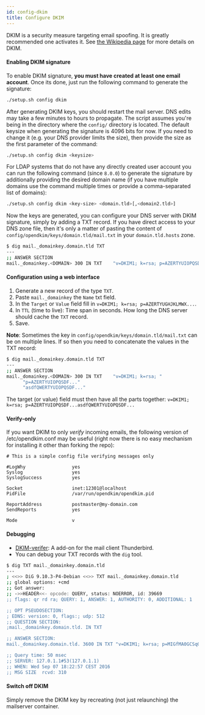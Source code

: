 ```yaml
---
id: config-dkim
title: Configure DKIM
---
```


DKIM is a security measure targeting email spoofing. It is greatly recommended one activates it. See [the Wikipedia page](https://en.wikipedia.org/wiki/DomainKeys_Identified_Mail) for more details on DKIM.

#### Enabling DKIM signature

To enable DKIM signature, **you must have created at least one email account**. Once its done, just run the following command to generate the signature:

``` BASH
./setup.sh config dkim
```

After generating DKIM keys, you should restart the mail server. DNS edits may take a few minutes to hours to propagate. The script assumes you're being in the directory where the `config/` directory is located. The default keysize when generating the signature is 4096 bits for now. If you need to change it (e.g. your DNS provider limits the size), then provide the size as the first parameter of the command:

``` BASH
./setup.sh config dkim <keysize>
```

For LDAP systems that do not have any directly created user account you can run the following command (since `8.0.0`) to generate the signature by additionally providing the desired domain name (if you have multiple domains use the command multiple times or provide a comma-separated list of domains): 

``` BASH
./setup.sh config dkim <key-size> <domain.tld>[,<domain2.tld>]
```

Now the keys are generated, you can configure your DNS server with DKIM signature, simply by adding a TXT record. If you have direct access to your DNS zone file, then it's only a matter of pasting the content of `config/opendkim/keys/domain.tld/mail.txt` in your `domain.tld.hosts` zone.

``` BASH
$ dig mail._domainkey.domain.tld TXT
---
;; ANSWER SECTION
mail._domainkey.<DOMAIN> 300 IN TXT    "v=DKIM1; k=rsa; p=AZERTYUIOPQSDFGHJKLMWXCVBN/AZERTYUIOPQSDFGHJKLMWXCVBN/AZERTYUIOPQSDFGHJKLMWXCVBN/AZERTYUIOPQSDFGHJKLMWXCVBN/AZERTYUIOPQSDFGHJKLMWXCVBN/AZERTYUIOPQSDFGHJKLMWXCVBN/AZERTYUIOPQSDFGHJKLMWXCVBN/AZERTYUIOPQSDFGHJKLMWXCVBN"
```

#### Configuration using a web interface

1. Generate a new record of the type `TXT`.
2. Paste `mail._domainkey` the `Name` txt field.
3. In the `Target` or `Value` field fill in `v=DKIM1; k=rsa; p=AZERTYUGHJKLMWX...`.
4. In `TTL` (time to live): Time span in seconds. How long the DNS server should cache the `TXT` record.
5. Save.

**Note**: Sometimes the key in `config/opendkim/keys/domain.tld/mail.txt` can be on multiple lines. If so then you need to concatenate the values in the TXT record:

``` BASH
$ dig mail._domainkey.domain.tld TXT
---
;; ANSWER SECTION
mail._domainkey.<DOMAIN> 300 IN TXT    "v=DKIM1; k=rsa; "
	  "p=AZERTYUIOPQSDF..."
	  "asdfQWERTYUIOPQSDF..."
```

The target (or value) field must then have all the parts together: `v=DKIM1; k=rsa; p=AZERTYUIOPQSDF...asdfQWERTYUIOPQSDF...`

#### Verify-only

If you want DKIM to only _verify_ incoming emails, the following version of /etc/opendkim.conf may be useful (right now there is no easy mechanism for installing it other than forking the repo):

``` TXT
# This is a simple config file verifying messages only

#LogWhy                 yes
Syslog                  yes
SyslogSuccess           yes

Socket                  inet:12301@localhost
PidFile                 /var/run/opendkim/opendkim.pid

ReportAddress           postmaster@my-domain.com
SendReports             yes

Mode                    v
```

#### Debugging

- [DKIM-verifer](https://addons.mozilla.org/en-US/thunderbird/addon/dkim-verifier): A add-on for the mail client Thunderbird.
- You can debug your TXT records with the `dig` tool.

``` BASH
$ dig TXT mail._domainkey.domain.tld
---
; <<>> DiG 9.10.3-P4-Debian <<>> TXT mail._domainkey.domain.tld
;; global options: +cmd
;; Got answer:
;; ->>HEADER<<- opcode: QUERY, status: NOERROR, id: 39669
;; flags: qr rd ra; QUERY: 1, ANSWER: 1, AUTHORITY: 0, ADDITIONAL: 1

;; OPT PSEUDOSECTION:
; EDNS: version: 0, flags:; udp: 512
;; QUESTION SECTION:
;mail._domainkey.domain.tld. IN	TXT

;; ANSWER SECTION:
mail._domainkey.domain.tld. 3600 IN TXT	"v=DKIM1; k=rsa; p=MIGfMA0GCSqGSIb3DQEBAQUAA4GNADCBiQKBgQCxBSjG6RnWAdU3oOlqsdf2WC0FOUmU8uHVrzxPLW2R3yRBPGLrGO1++yy3tv6kMieWZwEBHVOdefM6uQOQsZ4brahu9lhG8sFLPX4MaKYN/NR6RK4gdjrZu+MYSdfk3THgSbNwIDAQAB"

;; Query time: 50 msec
;; SERVER: 127.0.1.1#53(127.0.1.1)
;; WHEN: Wed Sep 07 18:22:57 CEST 2016
;; MSG SIZE  rcvd: 310
```

#### Switch off DKIM

Simply remove the DKIM key by recreating (not just relaunching) the mailserver container.
